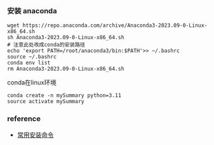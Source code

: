 ### 安装 anaconda

```shell
wget https://repo.anaconda.com/archive/Anaconda3-2023.09-0-Linux-x86_64.sh
sh Anaconda3-2023.09-0-Linux-x86_64.sh
# 注意此处改成conda的安装路径
echo 'export PATH=/root/anaconda3/bin:$PATH'>> ~/.bashrc
source ~/.bashrc
conda env list
rm Anaconda3-2023.09-0-Linux-x86_64.sh
```

conda在linux环境
```shell
conda create -n mySummary python=3.11
source activate mySummary
```

### reference

* [常用安装命令](https://github.com/aceliuchanghong/media_work_model/blob/main/my_env.ipynb)
